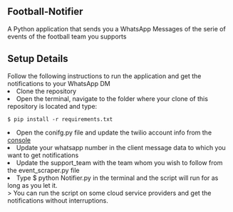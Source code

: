 <h2>Football-Notifier</h2>
A Python application that sends you a WhatsApp Messages of the  serie of events of the football team you supports
<h2>Setup Details</h2>
Follow the following instructions to run the application and get the notifications to your WhatsApp DM 
<li>Clone the repository</li>
<li>Open the terminal, navigate to the folder where your clone of this repository is located and type:
  
  `$ pip install -r requirements.txt` </li>
 
<li> Open the conifg.py file and update the twilio account info from the <a href="https://console.twilio.com/?frameUrl=/console">console</a></li>
<li> Update your whatsapp number in the client message data to which you want to get notifications </li>  
<li> Update the support_team with the team whom you wish to follow from the event_scraper.py file </li>
<li> Type $ python Notifier.py in the terminal and the script will run for as long as you let it. </li>
> You can run the script on some cloud service providers and get the notifications without interruptions.


